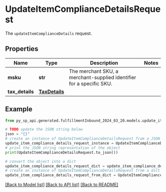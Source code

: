 # UpdateItemComplianceDetailsRequest

The `updateItemComplianceDetails` request.

## Properties

Name | Type | Description | Notes
------------ | ------------- | ------------- | -------------
**msku** | **str** | The merchant SKU, a merchant-supplied identifier for a specific SKU. | 
**tax_details** | [**TaxDetails**](TaxDetails.md) |  | 

## Example

```python
from py_sp_api.generated.fulfillmentInbound_2024_03_20.models.update_item_compliance_details_request import UpdateItemComplianceDetailsRequest

# TODO update the JSON string below
json = "{}"
# create an instance of UpdateItemComplianceDetailsRequest from a JSON string
update_item_compliance_details_request_instance = UpdateItemComplianceDetailsRequest.from_json(json)
# print the JSON string representation of the object
print(UpdateItemComplianceDetailsRequest.to_json())

# convert the object into a dict
update_item_compliance_details_request_dict = update_item_compliance_details_request_instance.to_dict()
# create an instance of UpdateItemComplianceDetailsRequest from a dict
update_item_compliance_details_request_from_dict = UpdateItemComplianceDetailsRequest.from_dict(update_item_compliance_details_request_dict)
```
[[Back to Model list]](../README.md#documentation-for-models) [[Back to API list]](../README.md#documentation-for-api-endpoints) [[Back to README]](../README.md)


